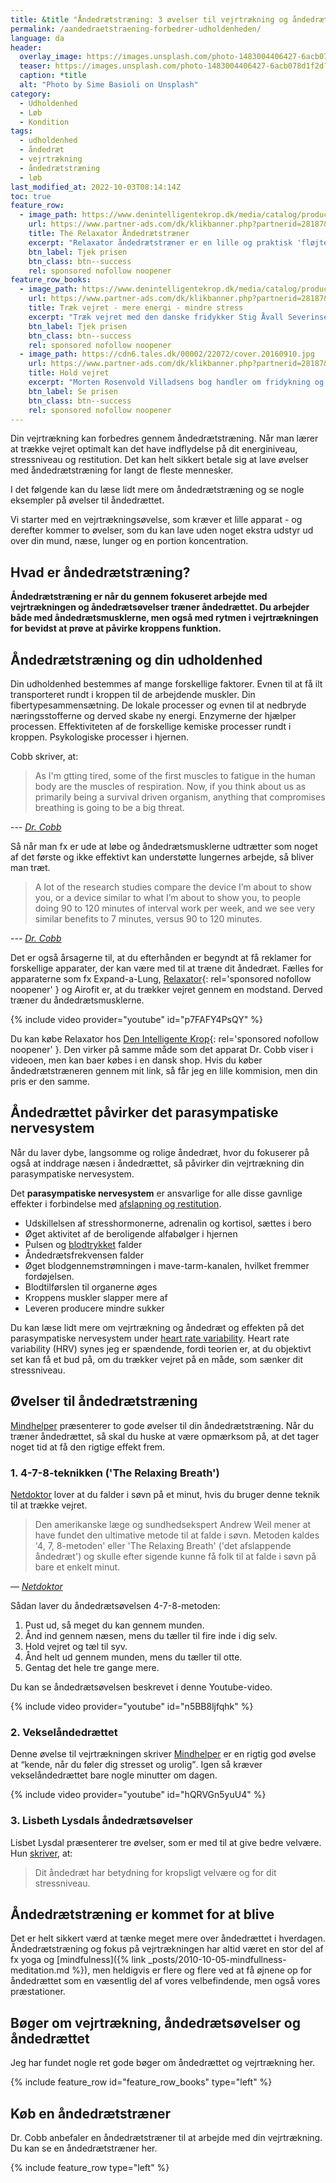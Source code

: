 ```yaml
---
title: &title "Åndedrætstræning: 3 øvelser til vejrtrækning og åndedrættet"
permalink: /aandedraetstraening-forbedrer-udholdenheden/
language: da
header:
  overlay_image: https://images.unsplash.com/photo-1483004406427-6acb078d1f2d?ixlib=rb-1.2.1&ixid=eyJhcHBfaWQiOjEyMDd9&auto=format&fit=crop&h=630&w=1200&q=10
  teaser: https://images.unsplash.com/photo-1483004406427-6acb078d1f2d?ixlib=rb-1.2.1&ixid=eyJhcHBfaWQiOjEyMDd9&auto=format&fit=crop&h=300&w=400&q=10
  caption: *title
  alt: "Photo by Sime Basioli on Unsplash"
category:
  - Udholdenhed
  - Løb
  - Kondition
tags:
  - udholdenhed
  - åndedræt
  - vejrtrækning
  - åndedrætstræning
  - løb
last_modified_at: 2022-10-03T08:14:14Z
toc: true
feature_row:
  - image_path: https://www.denintelligentekrop.dk/media/catalog/product/cache/1/image/560x/9df78eab33525d08d6e5fb8d27136e95/r/e/relaxator-aandedraetstraener-1.jpg
    url: https://www.partner-ads.com/dk/klikbanner.php?partnerid=28187&bannerid=38097&htmlurl=https://www.denintelligentekrop.dk/the-relaxator-aandedraetstraener
    title: The Relaxator Åndedrætstræner
    excerpt: "Relaxator åndedrætstræner er en lille og praktisk 'fløjte' der forbedrer dine vejrtrækningsvaner. Du kan lave åndedrætstræning bare ved at placere den i munden og derved kan du få justérbar modstand på din vejrtrækning."
    btn_label: Tjek prisen
    btn_class: btn--success
    rel: sponsored nofollow noopener
feature_row_books:
  - image_path: https://www.denintelligentekrop.dk/media/catalog/product/cache/1/image/560x/9df78eab33525d08d6e5fb8d27136e95/r/e/relaxator-aandedraetstraener-1.jpg
    url: https://www.partner-ads.com/dk/klikbanner.php?partnerid=28187&bannerid=38097&htmlurl=https://www.denintelligentekrop.dk/traek-vejret-mere-energi-mindre-stress
    title: Træk vejret - mere energi - mindre stress
    excerpt: "Træk vejret med den danske fridykker Stig Åvall Severinsen kommer bredt omkring brugen af åndedrættet ift. fridykning og hverdagsliv. bogen er skrevet med baggrund i fridykning og yoga - og med Stigs mange års erfaring med professionelt brug af åndedrættet."
    btn_label: Tjek prisen
    btn_class: btn--success
    rel: sponsored nofollow noopener
  - image_path: https://cdn6.tales.dk/00002/22072/cover.20160910.jpg
    url: https://www.partner-ads.com/dk/klikbanner.php?partnerid=28187&bannerid=55158&htmlurl=https://aslinkhub.com/?bid=2184141&media_id=90737&deeplink=https://tales.dk/hold-vejret-en-bog-om-fridykning_morten-rosenvold-villadsen_9788799089758
    title: Hold vejret
    excerpt: "Morten Rosenvold Villadsens bog handler om fridykning og om at lære teknikker i forhold til åndedrættet og vejrtrækningn. Lær også om mental og fysisk træning og få det illustreret med fremragende fotos af nogle af verdens bedste undervandsfotografer."
    btn_label: Se prisen
    btn_class: btn--success
    rel: sponsored nofollow noopener
---
```


Din vejrtrækning kan forbedres gennem åndedrætstræning. Når man lærer at trække vejret optimalt kan det have indflydelse på dit energiniveau, stressniveau og restitution. Det kan helt sikkert betale sig at lave øvelser med åndedrætstræning for langt de fleste mennesker.

I det følgende kan du læse lidt mere om åndedrætstræning og se nogle eksempler på øvelser til åndedrættet.

Vi starter med en vejrtrækningsøvelse, som kræver et lille apparat - og derefter kommer to øvelser, som du kan lave uden noget ekstra udstyr ud over din mund, næse, lunger og en portion koncentration.

## Hvad er åndedrætstræning?

**Åndedrætstræning er når du gennem fokuseret arbejde med vejrtrækningen og åndedrætsøvelser træner åndedrættet. Du arbejder både med åndedrætsmusklerne, men også med rytmen i vejrtrækningen for bevidst at prøve at påvirke kroppens funktion.**

## Åndedrætstræning og din udholdenhed

Din udholdenhed bestemmes af mange forskellige faktorer. Evnen til at få ilt transporteret rundt i kroppen til de arbejdende muskler. Din fibertypesammensætning. De lokale processer og evnen til at nedbryde næringsstofferne og derved skabe ny energi. Enzymerne der hjælper processen. Effektiviteten af de forskellige kemiske processer rundt i kroppen. Psykologiske processer i hjernen.

Cobb skriver, at:

> As I'm gtting tired, some of the first muscles to fatigue in the human body are the muscles of respiration. Now, if you think about us as primarily being a survival driven organism, anything that compromises breathing is going to be a big threat.

--- <cite>[Dr. Cobb](https://zhealtheducation.com/blog/episode-109-improve-endurance-in-7-minutes-a-day/)</cite>

Så når man fx er ude at løbe og åndedrætsmusklerne udtrætter som noget af det første og ikke effektivt kan understøtte lungernes arbejde, så bliver man træt.

> A lot of the research studies compare the device I’m about to show you, or a device similar to what I’m about to show you, to people doing 90 to 120 minutes of interval work per week, and we see very similar benefits to 7 minutes, versus 90 to 120 minutes.

--- <cite>[Dr. Cobb](https://zhealtheducation.com/blog/episode-109-improve-endurance-in-7-minutes-a-day/)</cite>

Det er også årsagerne til, at du efterhånden er begyndt at få reklamer for forskellige apparater, der kan være med til at træne dit åndedræt. Fælles for apparaterne som fx Expand-a-Lung, [Relaxator](https://www.partner-ads.com/dk/klikbanner.php?partnerid=28187&bannerid=38097&htmlurl=https://www.denintelligentekrop.dk/the-relaxator-aandedraetstraener){: rel='sponsored nofollow noopener' } og Airofit er, at du trækker vejret gennem en modstand. Derved træner du åndedrætsmusklerne.

{% include video provider="youtube" id="p7FAFY4PsQY" %}

Du kan købe Relaxator hos [Den Intelligente Krop](https://www.partner-ads.com/dk/klikbanner.php?partnerid=28187&bannerid=38097&htmlurl=https://www.denintelligentekrop.dk/the-relaxator-aandedraetstraener){: rel='sponsored nofollow noopener' }. Den virker på samme måde som det apparat Dr. Cobb viser i videoen, men kan baer købes i en dansk shop. Hvis du køber åndedrætstræneren gennem mit link, så får jeg en lille kommision, men din pris er den samme.

## Åndedrættet påvirker det parasympatiske nervesystem

Når du laver dybe, langsomme og rolige åndedræt, hvor du fokuserer på også at inddrage næsen i åndedrættet, så påvirker din vejrtrækning din parasympatiske nervesystem.

Det **parasympatiske nervesystem** er ansvarlige for alle disse gavnlige effekter i forbindelse med [afslapning og restitution](/restitution/).

- Udskillelsen af stresshormonerne, adrenalin og kortisol, sættes i bero
- Øget aktivitet af de beroligende alfabølger i hjernen
- Pulsen og [blodtrykket](/blodtryk/) falder
- Åndedrætsfrekvensen falder
- Øget blodgennemstrømningen i mave-tarm-kanalen, hvilket fremmer fordøjelsen.
- Blodtilførslen til organerne øges
- Kroppens muskler slapper mere af
- Leveren producere mindre sukker

Du kan læse lidt mere om vejrtrækning og åndedræt og effekten på det parasympatiske nervesystem under [heart rate variability](/hrv/). Heart rate variability (HRV) synes jeg er spændende, fordi teorien er, at du objektivt set kan få et bud på, om du trækker vejret på en måde, som sænker dit stressniveau.

## Øvelser til åndedrætstræning

[Mindhelper](https://mindhelper.dk/mental-fitness/traek-vejret-dybt/) præsenterer to gode øvelser til din åndedrætstræning. Når du træner åndedrættet, så skal du huske at være opmærksom på, at det tager noget tid at få den rigtige effekt frem.

### 1. 4-7-8-teknikken ('The Relaxing Breath')

[Netdoktor](https://www.netdoktor.dk/nyheder/saadan-falder-du-i-soevn-paa-et-minut.htm) lover at du falder i søvn på et minut, hvis du bruger denne teknik til at trække vejret.

> Den amerikanske læge og sundhedsekspert Andrew Weil mener at have fundet den ultimative metode til at falde i søvn. Metoden kaldes '4, 7, 8-metoden' eller 'The Relaxing Breath' ('det afslappende åndedræt') og skulle efter sigende kunne få folk til at falde i søvn på bare et enkelt minut.

— <cite>[Netdoktor](https://www.netdoktor.dk/nyheder/saadan-falder-du-i-soevn-paa-et-minut.htm)</cite>

Sådan laver du åndedrætsøvelsen 4-7-8-metoden:

1.  Pust ud, så meget du kan gennem munden.
2.  Ånd ind gennem næsen, mens du tæller til fire inde i dig selv.
3.  Hold vejret og tæl til syv.
4.  Ånd helt ud gennem munden, mens du tæller til otte.
5.  Gentag det hele tre gange mere.

Du kan se åndedrætsøvelsen beskrevet i denne Youtube-video.

{% include video provider="youtube" id="n5BB8ljfqhk" %}

### 2. Vekselåndedrættet

Denne øvelse til vejrtrækningen skriver [Mindhelper](https://mindhelper.dk/mental-fitness/traek-vejret-dybt/) er en rigtig god øvelse at <q>kende, når du føler dig stresset og urolig</q>. Igen så kræver vekselåndedrættet bare nogle minutter om dagen.

{% include video provider="youtube" id="hQRVGn5yuU4" %}

### 3. Lisbeth Lysdals åndedrætsøvelser

Lisbet Lysdal præsenterer tre øvelser, som er med til at give bedre velvære. Hun [skriver](https://liseboegsted.dk/blog/dit-aandedraet-har-betydning-for-kropsligt-velvaere-og-stress-niveau), at:

> Dit åndedræt har betydning for kropsligt velvære og for dit stressniveau.

## Åndedrætstræning er kommet for at blive

Det er helt sikkert værd at tænke meget mere over åndedrættet i hverdagen. Åndedrætstræning og fokus på vejrtrækningen har altid været en stor del af fx yoga og [mindfulness]({% link _posts/2010-10-05-mindfullness-meditation.md %}), men heldigvis er flere og flere ved at få øjnene op for åndedrættet som en væsentlig del af vores velbefindende, men også vores præstationer.

## Bøger om vejrtrækning, åndedrætsøvelser og åndedrættet

Jeg har fundet nogle ret gode bøger om åndedrættet og vejrtrækning her.

{% include feature_row id="feature_row_books" type="left" %}

## Køb en åndedrætstræner

Dr. Cobb anbefaler en åndedrætstræner til at arbejde med din vejrtrækning. Du kan se en åndedrætstræner her.

{% include feature_row type="left" %}
